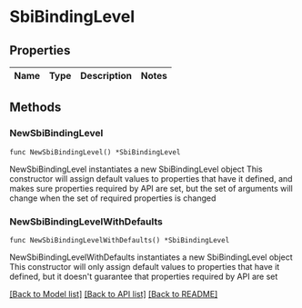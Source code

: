 # SbiBindingLevel

## Properties

Name | Type | Description | Notes
------------ | ------------- | ------------- | -------------

## Methods

### NewSbiBindingLevel

`func NewSbiBindingLevel() *SbiBindingLevel`

NewSbiBindingLevel instantiates a new SbiBindingLevel object
This constructor will assign default values to properties that have it defined,
and makes sure properties required by API are set, but the set of arguments
will change when the set of required properties is changed

### NewSbiBindingLevelWithDefaults

`func NewSbiBindingLevelWithDefaults() *SbiBindingLevel`

NewSbiBindingLevelWithDefaults instantiates a new SbiBindingLevel object
This constructor will only assign default values to properties that have it defined,
but it doesn't guarantee that properties required by API are set


[[Back to Model list]](../README.md#documentation-for-models) [[Back to API list]](../README.md#documentation-for-api-endpoints) [[Back to README]](../README.md)


